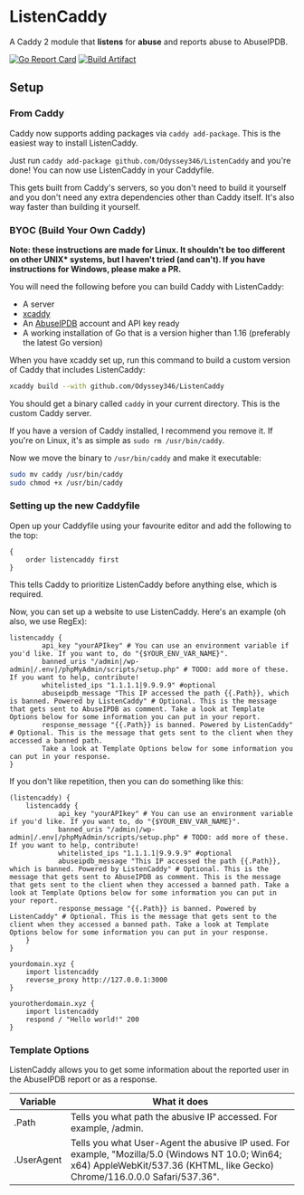 # ListenCaddy
A Caddy 2 module that **listens** for **abuse** and reports abuse to AbuseIPDB.

[![Go Report Card](https://goreportcard.com/badge/github.com/Odyssey346/ListenCaddy)](https://goreportcard.com/report/github.com/Odyssey346/ListenCaddy) [![Build Artifact](https://github.com/Odyssey346/ListenCaddy/actions/workflows/build-artifact.yml/badge.svg)](https://github.com/Odyssey346/ListenCaddy/actions/workflows/build-artifact.yml)

## Setup

### From Caddy
Caddy now supports adding packages via ``caddy add-package``. This is the easiest way to install ListenCaddy.

Just run ``caddy add-package github.com/Odyssey346/ListenCaddy`` and you're done! You can now use ListenCaddy in your Caddyfile.

This gets built from Caddy's servers, so you don't need to build it yourself and you don't need any extra dependencies other than Caddy itself. It's also way faster than building it yourself.

### BYOC (Build Your Own Caddy)

**Note: these instructions are made for Linux. It shouldn't be too different on other UNIX\* systems, but I haven't tried (and can't). If you have instructions for Windows, please make a PR.**

You will need the following before you can build Caddy with ListenCaddy:
- A server
- [xcaddy](https://github.com/caddyserver/xcaddy)
- An [AbuseIPDB](https://www.abuseipdb.com/) account and API key ready
- A working installation of Go that is a version higher than 1.16 (preferably the latest Go version)

When you have xcaddy set up, run this command to build a custom version of Caddy that includes ListenCaddy:
```bash
xcaddy build --with github.com/Odyssey346/ListenCaddy
```

You should get a binary called ``caddy`` in your current directory. This is the custom Caddy server.

If you have a version of Caddy installed, I recommend you remove it. If you're on Linux, it's as simple as ``sudo rm /usr/bin/caddy``.

Now we move the binary to ``/usr/bin/caddy`` and make it executable:
```bash
sudo mv caddy /usr/bin/caddy
sudo chmod +x /usr/bin/caddy
```

### Setting up the new Caddyfile
Open up your Caddyfile using your favourite editor and add the following to the top:
```caddyfile
{
    order listencaddy first
}
```
This tells Caddy to prioritize ListenCaddy before anything else, which is required.

Now, you can set up a website to use ListenCaddy. Here's an example (oh also, we use RegEx):
```caddyfile
listencaddy {
        api_key "yourAPIkey" # You can use an environment variable if you'd like. If you want to, do "{$YOUR_ENV_VAR_NAME}".
        banned_uris "/admin|/wp-admin|/.env|/phpMyAdmin/scripts/setup.php" # TODO: add more of these. If you want to help, contribute!
		whitelisted_ips "1.1.1.1|9.9.9.9" #optional
		abuseipdb_message "This IP accessed the path {{.Path}}, which is banned. Powered by ListenCaddy" # Optional. This is the message that gets sent to AbuseIPDB as comment. Take a look at Template Options below for some information you can put in your report.
		response_message "{{.Path}} is banned. Powered by ListenCaddy" # Optional. This is the message that gets sent to the client when they accessed a banned path.
		Take a look at Template Options below for some information you can put in your response.
}
```

If you don't like repetition, then you can do something like this:

```caddyfile
(listencaddy) {
	listencaddy {
			api_key "yourAPIkey" # You can use an environment variable if you'd like. If you want to, do "{$YOUR_ENV_VAR_NAME}".
			banned_uris "/admin|/wp-admin|/.env|/phpMyAdmin/scripts/setup.php" # TODO: add more of these. If you want to help, contribute!
			whitelisted_ips "1.1.1.1|9.9.9.9" #optional
			abuseipdb_message "This IP accessed the path {{.Path}}, which is banned. Powered by ListenCaddy" # Optional. This is the message that gets sent to AbuseIPDB as comment. This is the message that gets sent to the client when they accessed a banned path. Take a look at Template Options below for some information you can put in your report.
			response_message "{{.Path}} is banned. Powered by ListenCaddy" # Optional. This is the message that gets sent to the client when they accessed a banned path. Take a look at Template Options below for some information you can put in your response.
	}
}

yourdomain.xyz {
	import listencaddy
	reverse_proxy http://127.0.0.1:3000
}

yourotherdomain.xyz {
	import listencaddy
	respond / "Hello world!" 200
}
```

### Template Options

ListenCaddy allows you to get some information about the reported user in the AbuseIPDB report or as a response.

| Variable | What it does |
| -------- | ------------ |
| .Path    | Tells you what path the abusive IP accessed. For example, /admin. |
| .UserAgent | Tells you what User-Agent the abusive IP used. For example, "Mozilla/5.0 (Windows NT 10.0; Win64; x64) AppleWebKit/537.36 (KHTML, like Gecko) Chrome/116.0.0.0 Safari/537.36". |